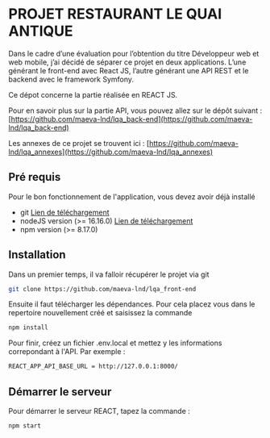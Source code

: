 # PROJET RESTAURANT LE QUAI ANTIQUE

Dans le cadre d’une évaluation pour l’obtention du titre Développeur web et web mobile, j’ai décidé de séparer ce projet en deux applications. L’une générant le front-end avec React JS, l’autre générant une API REST et le backend avec le framework Symfony.

Ce dépot concerne la partie réalisée en REACT JS.

Pour en savoir plus sur la partie API, vous pouvez allez sur le dépôt suivant : [https://github.com/maeva-lnd/lqa_back-end](https://github.com/maeva-lnd/lqa_back-end)

Les annexes de ce projet se trouvent ici :  [https://github.com/maeva-lnd/lqa_annexes](https://github.com/maeva-lnd/lqa_annexes)

## Pré requis

Pour le bon fonctionnement de l'application, vous devez avoir déjà installé
- git [Lien de téléchargement](https://git-scm.com/)
- nodeJS version (>= 16.16.0) [Lien de téléchargement](https://nodejs.org/en)
- npm version (>= 8.17.0)

## Installation

Dans un premier temps, il va falloir récupérer le projet via git

```bash
git clone https://github.com/maeva-lnd/lqa_front-end
```

Ensuite il faut télécharger les dépendances. Pour cela placez vous dans le repertoire nouvellement créé et saisissez la commande

```bash
npm install
```

Pour finir, créez un fichier .env.local et mettez y les informations correpondant à l'API. Par exemple :

```bash
REACT_APP_API_BASE_URL = http://127.0.0.1:8000/
```
## Démarrer le serveur

Pour démarrer le serveur REACT, tapez la commande :

```bash
npm start
```